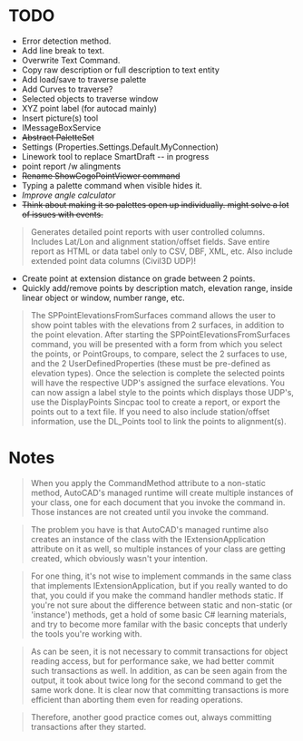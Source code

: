 # TODO

* Error detection method.
* Add line break to text.
* Overwrite Text Command.
* Copy raw description or full description to text entity
* Add load/save to traverse palette
* Add Curves to traverse?
* Selected objects to traverse window
* XYZ point label (for autocad mainly)
* Insert picture(s) tool
* IMessageBoxService
* ~~Abstract PaletteSet~~
* Settings (Properties.Settings.Default.MyConnection)
* Linework tool to replace SmartDraft -- in progress
* point report /w alingments
* ~~Rename ShowCogoPointViewer command~~
* Typing a palette command when visible hides it.
* *Improve angle calculator*
* ~~Think about making it so palettes open up individually. might solve a lot of issues with events.~~
> Generates detailed point reports with user controlled columns.  Includes Lat/Lon and alignment station/offset fields. 
Save entire report as HTML or data tabel only to CSV, DBF, XML, etc.  Also include extended point data columns (Civil3D UDP)!

* Create point at extension distance on grade between 2 points.
* Quickly add/remove points by description match, elevation range, inside linear object or window, number range, etc.

> The SPPointElevationsFromSurfaces command allows the user to show point tables with the elevations from 2 surfaces, in addition to the point elevation.
After starting the SPPointElevationsFromSurfaces command, you will be presented with a form from which you select the points, or PointGroups, to compare, 
select the 2 surfaces to use, and the 2 UserDefinedProperties (these must be pre-defined as elevation types).
Once the selection is complete the selected points will have the respective UDP's assigned the surface elevations. You can now assign a label style to 
the points which displays those UDP's, use the DisplayPoints Sincpac tool to create a report, or export the points out to a text file. If you need to 
also include station/offset information, use the DL_Points tool to link the points to alignment(s).


# Notes

> When you apply the CommandMethod attribute to a non-static method, AutoCAD's
managed runtime will create multiple instances of your class, one for each
document that you invoke the command in. Those instances are not created until
you invoke the command.

> The problem you have is that AutoCAD's managed runtime also creates an instance
of the class with the IExtensionApplication attribute on it as well, so multiple
instances of your class are getting created, which obviously wasn't your
intention.

> For one thing, it's not wise to implement commands in the same class that
implements IExtensionApplication, but if you really wanted to do that, you could
if you make the command handler methods static. If you're not sure about the
difference between static and non-static (or 'instance') methods, get a hold of
some basic C# learning materials, and try to become more familar with the basic
concepts that underly the tools you're working with.

> As can be seen, it is not necessary to commit transactions for object reading access, 
but for performance sake, we had better commit such transactions as well. In addition, 
as can be seen again from the output, it took about twice long for the second command 
to get the same work done. It is clear now that committing transactions is more efficient 
than aborting them even for reading operations.

> Therefore, another good practice comes out, always committing transactions after they started.
